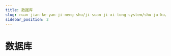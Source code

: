 ```yaml
---
title: 数据库
slug: ruan-jian-ke-yan-ji-neng-shu/ji-suan-ji-xi-tong-system/shu-ju-ku/shu-ju-ku
sidebar_position: 2
---
```


# 数据库


